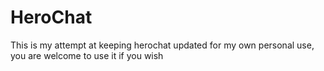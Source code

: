 # HeroChat
This is my attempt at keeping herochat updated for my own personal use, you are welcome to use it if you wish
